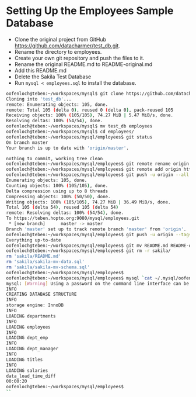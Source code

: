 # Setting Up the Employees Sample Database

* Clone the original project from GitHub <https://github.com/datacharmer/test_db.git>.
* Rename the directory to employees.
* Create your own git repository and push the files to it.
* Rename the original README.md to README-original.md
* Add this README.md
* Delete the Sakila Test Database
* Run `mysql < employees.sql` to install the database.

```bash
oofenloch@teben:~/workspaces/mysql$ git clone https://github.com/datacharmer/test_db.git
Cloning into 'test_db'...
remote: Enumerating objects: 105, done.
remote: Total 105 (delta 0), reused 0 (delta 0), pack-reused 105
Receiving objects: 100% (105/105), 74.27 MiB | 5.47 MiB/s, done.
Resolving deltas: 100% (54/54), done.
oofenloch@teben:~/workspaces/mysql$ mv test_db employees
oofenloch@teben:~/workspaces/mysql$ cd employees/
oofenloch@teben:~/workspaces/mysql/employees$ git status
On branch master
Your branch is up to date with 'origin/master'.

nothing to commit, working tree clean
oofenloch@teben:~/workspaces/mysql/employees$ git remote rename origin old-origin
oofenloch@teben:~/workspaces/mysql/employees$ git remote add origin https://teben.hopto.org:9080/mysql/employees.git
oofenloch@teben:~/workspaces/mysql/employees$ git push -u origin --all
Enumerating objects: 105, done.
Counting objects: 100% (105/105), done.
Delta compression using up to 8 threads
Compressing objects: 100% (50/50), done.
Writing objects: 100% (105/105), 74.27 MiB | 36.49 MiB/s, done.
Total 105 (delta 54), reused 105 (delta 54)
remote: Resolving deltas: 100% (54/54), done.
To https://teben.hopto.org:9080/mysql/employees.git
 * [new branch]      master -> master
Branch 'master' set up to track remote branch 'master' from 'origin'.
oofenloch@teben:~/workspaces/mysql/employees$ git push -u origin --tags
Everything up-to-date
oofenloch@teben:~/workspaces/mysql/employees$ git mv README.md README-original.md 
oofenloch@teben:~/workspaces/mysql/employees$ git rm -r sakila/
rm 'sakila/README.md'
rm 'sakila/sakila-mv-data.sql'
rm 'sakila/sakila-mv-schema.sql'
oofenloch@teben:~/workspaces/mysql/employees$ 
oofenloch@teben:~/workspaces/mysql/employees$ mysql `cat ~/.mysql/oofenloch@localhost` < employees.sql 
mysql: [Warning] Using a password on the command line interface can be insecure.
INFO
CREATING DATABASE STRUCTURE
INFO
storage engine: InnoDB
INFO
LOADING departments
INFO
LOADING employees
INFO
LOADING dept_emp
INFO
LOADING dept_manager
INFO
LOADING titles
INFO
LOADING salaries
data_load_time_diff
00:00:20
oofenloch@teben:~/workspaces/mysql/employees$
``